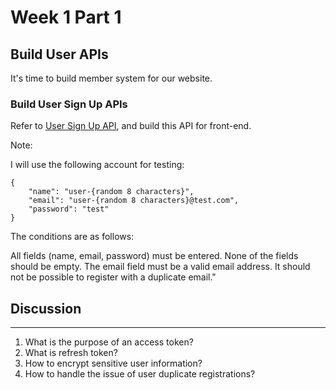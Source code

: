 # Week 1 Part 1

## Build User APIs

It's time to build member system for our website.

### Build User Sign Up APIs

Refer to [User Sign Up API](https://github.com/AppWorks-School-Materials/API-Doc/tree/master/Canchu#user-sign-up-api), and build this API for front-end.

Note:

I will use the following account for testing:
```
{
    "name": "user-{random 8 characters}",
    "email": "user-{random 8 characters}@test.com",
    "password": "test"
}
```
The conditions are as follows:

All fields (name, email, password) must be entered.
None of the fields should be empty.
The email field must be a valid email address.
It should not be possible to register with a duplicate email."

## Discussion
----
1. What is the purpose of an access token?
2. What is refresh token?
3. How to encrypt sensitive user information?
4. How to handle the issue of user duplicate registrations?
